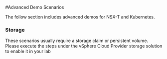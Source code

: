 #Advanced Demo Scenarios

The follow section includes advanced demos for NSX-T and Kubernetes.


### Storage
These scenarios usually require a storage claim or persistent volume. Please execute the steps under the vSphere Cloud Provider storage solution to enable it in your lab